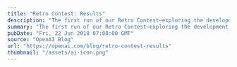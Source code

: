 ```yaml
---
title: "Retro Contest: Results"
description: "The first run of our Retro Contest—exploring the development of algorithms that can generalize from previous experience—is now complete."
summary: "The first run of our Retro Contest—exploring the development of algorithms that can generalize from previous experience—is now complete."
pubDate: "Fri, 22 Jun 2018 07:00:00 GMT"
source: "OpenAI Blog"
url: "https://openai.com/blog/retro-contest-results"
thumbnail: "/assets/ai-icon.png"
---
```


